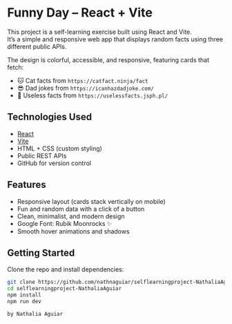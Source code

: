 # Funny Day – React + Vite

This project is a self-learning exercise built using React and Vite.  
It’s a simple and responsive web app that displays random facts using three different public APIs.

The design is colorful, accessible, and responsive, featuring cards that fetch:

- 🐱 Cat facts from `https://catfact.ninja/fact`
- 😎 Dad jokes from `https://icanhazdadjoke.com/`
- 🧠 Useless facts from `https://uselessfacts.jsph.pl/`

## Technologies Used

- [React](https://reactjs.org/)
- [Vite](https://vitejs.dev/)
- HTML + CSS (custom styling)
- Public REST APIs
- GitHub for version control

## Features

- Responsive layout (cards stack vertically on mobile)
- Fun and random data with a click of a button
- Clean, minimalist, and modern design
- Google Font: Rubik Moonrocks ✨
- Smooth hover animations and shadows

## Getting Started

Clone the repo and install dependencies:

```bash
git clone https://github.com/nathnaguiar/selflearningproject-NathaliaAguiar.git
cd selflearningproject-NathaliaAguiar
npm install
npm run dev

by Nathalia Aguiar

